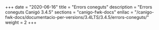 +++
date        = "2020-06-16"
title       = "Errors coneguts"
description = "Errors coneguts Canigó 3.4.5"
sections    = "canigo-fwk-docs"
enllac		= "/canigo-fwk-docs/documentacio-per-versions/3.4LTS/3.4.5/errors-coneguts/"
weight      = 2
+++
